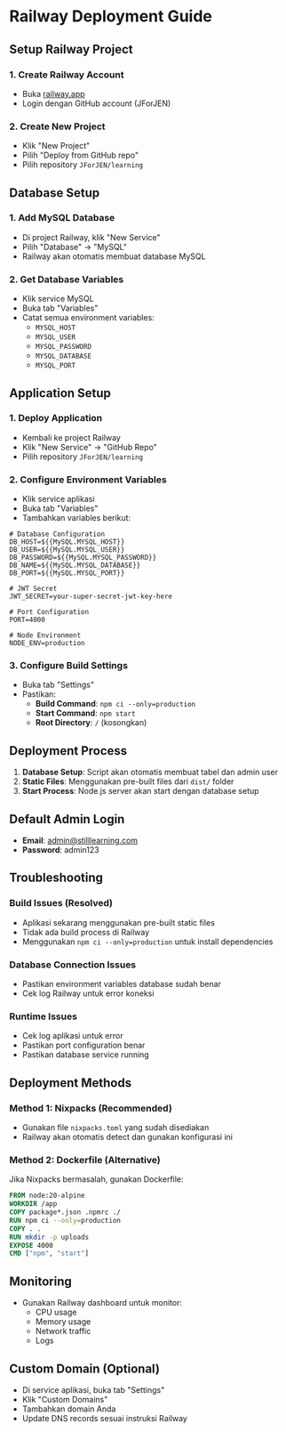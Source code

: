 # Railway Deployment Guide

## Setup Railway Project

### 1. Create Railway Account
- Buka [railway.app](https://railway.app)
- Login dengan GitHub account (JForJEN)

### 2. Create New Project
- Klik "New Project"
- Pilih "Deploy from GitHub repo"
- Pilih repository `JForJEN/learning`

## Database Setup

### 1. Add MySQL Database
- Di project Railway, klik "New Service"
- Pilih "Database" → "MySQL"
- Railway akan otomatis membuat database MySQL

### 2. Get Database Variables
- Klik service MySQL
- Buka tab "Variables"
- Catat semua environment variables:
  - `MYSQL_HOST`
  - `MYSQL_USER`
  - `MYSQL_PASSWORD`
  - `MYSQL_DATABASE`
  - `MYSQL_PORT`

## Application Setup

### 1. Deploy Application
- Kembali ke project Railway
- Klik "New Service" → "GitHub Repo"
- Pilih repository `JForJEN/learning`

### 2. Configure Environment Variables
- Klik service aplikasi
- Buka tab "Variables"
- Tambahkan variables berikut:

```env
# Database Configuration
DB_HOST=${{MySQL.MYSQL_HOST}}
DB_USER=${{MySQL.MYSQL_USER}}
DB_PASSWORD=${{MySQL.MYSQL_PASSWORD}}
DB_NAME=${{MySQL.MYSQL_DATABASE}}
DB_PORT=${{MySQL.MYSQL_PORT}}

# JWT Secret
JWT_SECRET=your-super-secret-jwt-key-here

# Port Configuration
PORT=4000

# Node Environment
NODE_ENV=production
```

### 3. Configure Build Settings
- Buka tab "Settings"
- Pastikan:
  - **Build Command**: `npm ci --only=production`
  - **Start Command**: `npm start`
  - **Root Directory**: `/` (kosongkan)

## Deployment Process

1. **Database Setup**: Script akan otomatis membuat tabel dan admin user
2. **Static Files**: Menggunakan pre-built files dari `dist/` folder
3. **Start Process**: Node.js server akan start dengan database setup

## Default Admin Login

- **Email**: admin@stilllearning.com
- **Password**: admin123

## Troubleshooting

### Build Issues (Resolved)
- Aplikasi sekarang menggunakan pre-built static files
- Tidak ada build process di Railway
- Menggunakan `npm ci --only=production` untuk install dependencies

### Database Connection Issues
- Pastikan environment variables database sudah benar
- Cek log Railway untuk error koneksi

### Runtime Issues
- Cek log aplikasi untuk error
- Pastikan port configuration benar
- Pastikan database service running

## Deployment Methods

### Method 1: Nixpacks (Recommended)
- Gunakan file `nixpacks.toml` yang sudah disediakan
- Railway akan otomatis detect dan gunakan konfigurasi ini

### Method 2: Dockerfile (Alternative)
Jika Nixpacks bermasalah, gunakan Dockerfile:
```dockerfile
FROM node:20-alpine
WORKDIR /app
COPY package*.json .npmrc ./
RUN npm ci --only=production
COPY . .
RUN mkdir -p uploads
EXPOSE 4000
CMD ["npm", "start"]
```

## Monitoring

- Gunakan Railway dashboard untuk monitor:
  - CPU usage
  - Memory usage
  - Network traffic
  - Logs

## Custom Domain (Optional)

- Di service aplikasi, buka tab "Settings"
- Klik "Custom Domains"
- Tambahkan domain Anda
- Update DNS records sesuai instruksi Railway 
